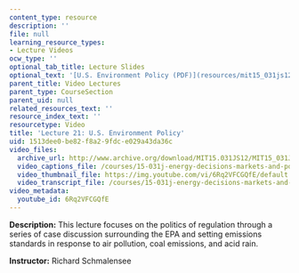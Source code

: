 ```yaml
---
content_type: resource
description: ''
file: null
learning_resource_types:
- Lecture Videos
ocw_type: ''
optional_tab_title: Lecture Slides
optional_text: '[U.S. Environment Policy (PDF)](resources/mit15_031js12_lec21)'
parent_title: Video Lectures
parent_type: CourseSection
parent_uid: null
related_resources_text: ''
resource_index_text: ''
resourcetype: Video
title: 'Lecture 21: U.S. Environment Policy'
uid: 1513dee0-be82-f8a2-9fdc-e029a43da36c
video_files:
  archive_url: http://www.archive.org/download/MIT15.031JS12/MIT15_031JS12_lec21_300k.mp4
  video_captions_file: /courses/15-031j-energy-decisions-markets-and-policies-spring-2012/c36c61def52c5a42a94f922fd45d7c84_6Rq2VFCGQfE.vtt
  video_thumbnail_file: https://img.youtube.com/vi/6Rq2VFCGQfE/default.jpg
  video_transcript_file: /courses/15-031j-energy-decisions-markets-and-policies-spring-2012/35be5b30f51601aec7765f96226e2288_6Rq2VFCGQfE.pdf
video_metadata:
  youtube_id: 6Rq2VFCGQfE
---
```


**Description:** This lecture focuses on the politics of regulation through a series of case discussion surrounding the EPA and setting emissions standards in response to air pollution, coal emissions, and acid rain.

**Instructor:** Richard Schmalensee